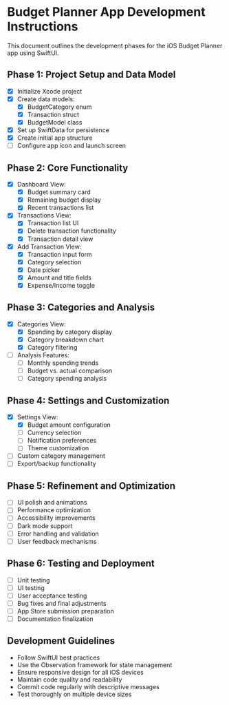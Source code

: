# Budget Planner App Development Instructions

This document outlines the development phases for the iOS Budget Planner app using SwiftUI.

## Phase 1: Project Setup and Data Model
- [x] Initialize Xcode project
- [x] Create data models:
  - [x] BudgetCategory enum
  - [x] Transaction struct
  - [x] BudgetModel class
- [x] Set up SwiftData for persistence
- [x] Create initial app structure
- [ ] Configure app icon and launch screen

## Phase 2: Core Functionality
- [x] Dashboard View:
  - [x] Budget summary card
  - [x] Remaining budget display
  - [x] Recent transactions list
- [x] Transactions View:
  - [x] Transaction list UI
  - [x] Delete transaction functionality
  - [x] Transaction detail view
- [x] Add Transaction View:
  - [x] Transaction input form
  - [x] Category selection
  - [x] Date picker
  - [x] Amount and title fields
  - [x] Expense/Income toggle

## Phase 3: Categories and Analysis
- [x] Categories View:
  - [x] Spending by category display
  - [x] Category breakdown chart
  - [x] Category filtering
- [ ] Analysis Features:
  - [ ] Monthly spending trends
  - [ ] Budget vs. actual comparison
  - [ ] Category spending analysis

## Phase 4: Settings and Customization
- [x] Settings View:
  - [x] Budget amount configuration
  - [ ] Currency selection
  - [ ] Notification preferences
  - [ ] Theme customization
- [ ] Custom category management
- [ ] Export/backup functionality

## Phase 5: Refinement and Optimization
- [ ] UI polish and animations
- [ ] Performance optimization
- [ ] Accessibility improvements
- [ ] Dark mode support
- [ ] Error handling and validation
- [ ] User feedback mechanisms

## Phase 6: Testing and Deployment
- [ ] Unit testing
- [ ] UI testing
- [ ] User acceptance testing
- [ ] Bug fixes and final adjustments
- [ ] App Store submission preparation
- [ ] Documentation finalization

## Development Guidelines
- Follow SwiftUI best practices
- Use the Observation framework for state management
- Ensure responsive design for all iOS devices
- Maintain code quality and readability
- Commit code regularly with descriptive messages
- Test thoroughly on multiple device sizes 
